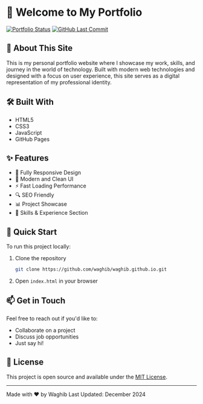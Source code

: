 # 🚀 Welcome to My Portfolio

[![Portfolio Status](https://img.shields.io/badge/Status-Active-success)](https://github.com/waghib/waghib.github.io)
[![GitHub Last Commit](https://img.shields.io/github/last-commit/waghib/waghib.github.io)](https://github.com/waghib/waghib.github.io/commits/main)

## 🎯 About This Site

This is my personal portfolio website where I showcase my work, skills, and journey in the world of technology. Built with modern web technologies and designed with a focus on user experience, this site serves as a digital representation of my professional identity.

## 🛠️ Built With

- HTML5
- CSS3
- JavaScript
- GitHub Pages

## ✨ Features

- 📱 Fully Responsive Design
- 🎨 Modern and Clean UI
- ⚡ Fast Loading Performance
- 🔍 SEO Friendly
- 📊 Project Showcase
- 📝 Skills & Experience Section

## 🚀 Quick Start

To run this project locally:

1. Clone the repository
   ```bash
   git clone https://github.com/waghib/waghib.github.io.git
   ```
2. Open `index.html` in your browser

## 📫 Get in Touch

Feel free to reach out if you'd like to:
- Collaborate on a project
- Discuss job opportunities
- Just say hi!

## 📝 License

This project is open source and available under the [MIT License](LICENSE).

---
Made with ❤️ by Waghib
Last Updated: December 2024
